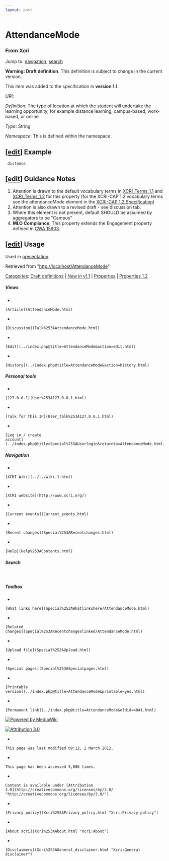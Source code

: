 ```yaml
---
layout: post
---
```


<script>
  (function(i,s,o,g,r,a,m){i['GoogleAnalyticsObject']=r;i[r]=i[r]||function(){
  (i[r].q=i[r].q||[]).push(arguments)},i[r].l=1*new Date();a=s.createElement(o),
  m=s.getElementsByTagName(o)[0];a.async=1;a.src=g;m.parentNode.insertBefore(a,m)
  })(window,document,'script','https://www.google-analytics.com/analytics.js','ga');

  ga('create', 'UA-73710929-3', 'auto');
  ga('send', 'pageview');

</script>







AttendanceMode 
==============













### From Xcri 







Jump to: [navigation](AttendanceMode.html#column-one),
[search](AttendanceMode.html#searchInput)





**Warning: Draft definition**. This definition is subject to change in
the current version.





This item was added to the specification in **version 1.1**.



*URI*: 

*Definition*: The type of location at which the student will undertake
the learning opportunity, for example distance learning, campus-based,
work-based, or online

*Type*: String

*Namespace*: This is defined within the namespace:



\[[edit](../index.php@title=AttendanceMode&action=edit&section=1.html "Edit section: Example")\] Example
--------------------------------------------------------------------------------------------------------------------------------------------------------------------------

     distance


\[[edit](../index.php@title=AttendanceMode&action=edit&section=2.html "Edit section: Guidance Notes")\] Guidance Notes
----------------------------------------------------------------------------------------------------------------------------------------------------------------------------------------

1.  Attention is drawn to the default vocabulary terms in
    [XCRI\_Terms\_1.1](XCRI_Terms_1.1.html "XCRI Terms 1.1") and
    [XCRI\_Terms\_1.2](XCRI_Terms_1.2.html "XCRI Terms 1.2") for this
    property (for the XCRI-CAP 1.2 vocabulary terms see the
    attendanceMode element in the [XCRI-CAP 1.2
    Specification](XCRI_CAP_1.2.html "XCRI CAP 1.2"))
2.  Attention is also drawn to a revised draft - see discussion tab.
3.  Where this element is not present, default SHOULD be assumed by
    aggregators to be "Campus"
4.  **MLO Compliance**: This property extends the Engagement property
    defined in [CWA
    15903](ftp://ftp.cenorm.be/PUBLIC/CWAs/e-Europe/WS-LT/CWA15903-00-2008-Dec.pdf "ftp://ftp.cenorm.be/PUBLIC/CWAs/e-Europe/WS-LT/CWA15903-00-2008-Dec.pdf").


\[[edit](../index.php@title=AttendanceMode&action=edit&section=3.html "Edit section: Usage")\] Usage
----------------------------------------------------------------------------------------------------------------------------------------------------------------------

Used in [presentation](Presentation.html "Presentation").



Retrieved from
"[http://localhost/AttendanceMode](AttendanceMode.html)"





[Categories](Special%253ACategories.html "Special:Categories"): [Draft
definitions](Category%253ADraft_definitions.html "Category:Draft definitions")
| [New in
v1.1](Category%253ANew_in_v1.1.html "Category:New in v1.1") |
[Properties](Category%253AProperties.html "Category:Properties")
| [Properties
1.2](Category%253AProperties_1.2.html "Category:Properties 1.2")

















##### Views



-   

    

    [Article](AttendanceMode.html)
-   

    

    [Discussion](Talk%253AAttendanceMode.html)
-   

    

    [Edit](../index.php@title=AttendanceMode&action=edit.html)
-   

    

    [History](../index.php@title=AttendanceMode&action=history.html)







##### Personal tools



-   

    

    [127.0.0.1](User%253A127.0.0.1.html)
-   

    

    [Talk for this IP](User_talk%253A127.0.0.1.html)
-   

    

    [Log in / create
    account](../index.php@title=Special%253AUserlogin&returnto=AttendanceMode.html)











[](../../wiki.1.html "XCRI Wiki")





##### Navigation



-   

    

    [XCRI Wiki](../../wiki.1.html)
-   

    

    [XCRI website](http://www.xcri.org/)
-   

    

    [Current events](Current_events.html)
-   

    

    [Recent changes](Special%253ARecentchanges.html)
-   

    

    [Help](Help%253AContents.html)







##### Search





 









##### Toolbox



-   

    

    [What links here](Special%253AWhatlinkshere/AttendanceMode.html)
-   

    

    [Related
    changes](Special%253ARecentchangeslinked/AttendanceMode.html)
-   

    

    [Upload file](Special%253AUpload.html)
-   

    

    [Special pages](Special%253ASpecialpages.html)
-   

    

    [Printable
    version](../index.php@title=AttendanceMode&printable=yes.html)
-   

    

    [Permanent link](../index.php@title=AttendanceMode&oldid=4041.html)















[![Powered by
MediaWiki](../skins/common/images/poweredby_mediawiki_88x31.png)](http://www.mediawiki.org/)





[![Attribution 3.0
](http://i.creativecommons.org/l/by/3.0/88x31.png)](http://creativecommons.org/licenses/by/3.0/)



-   

    

    This page was last modified 09:12, 2 March 2012.
-   

    

    This page has been accessed 5,086 times.
-   

    

    Content is available under [Attribution
    3.0](http://creativecommons.org/licenses/by/3.0/ "http://creativecommons.org/licenses/by/3.0/").
-   

    

    [Privacy policy](Xcri%253APrivacy_policy.html "Xcri:Privacy policy")
-   

    

    [About Xcri](Xcri%253AAbout.html "Xcri:About")
-   

    

    [Disclaimers](Xcri%253AGeneral_disclaimer.html "Xcri:General disclaimer")




